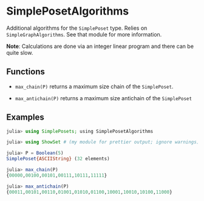 # SimplePosetAlgorithms

Additional algorithms for the `SimplePoset` type. Relies on
`SimpleGraphAlgorithms`. See that module for more information.

**Note**: Calculations are done via an integer linear program and
  there can be quite slow.

## Functions

* `max_chain(P)` returns a maximum size chain of the `SimplePoset`.

* `max_antichain(P)` returns a maximum size antichain of the
`SimplePoset`


## Examples

```julia
julia> using SimplePosets; using SimplePosetAlgorithms

julia> using ShowSet # (my module for prettier output; ignore warnings)

julia> P = Boolean(5)
SimplePoset{ASCIIString} (32 elements)

julia> max_chain(P)
{00000,00100,00101,00111,10111,11111}

julia> max_antichain(P)
{00011,00101,00110,01001,01010,01100,10001,10010,10100,11000}
```
